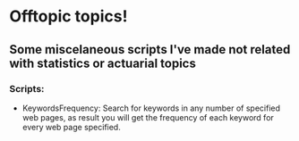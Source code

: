 # Offtopic topics!

## Some miscelaneous scripts I've made not related with statistics or actuarial topics

### Scripts:

* KeywordsFrequency: Search for keywords in any number of specified web pages, as result you will get the frequency of each keyword for 
every web page specified.
